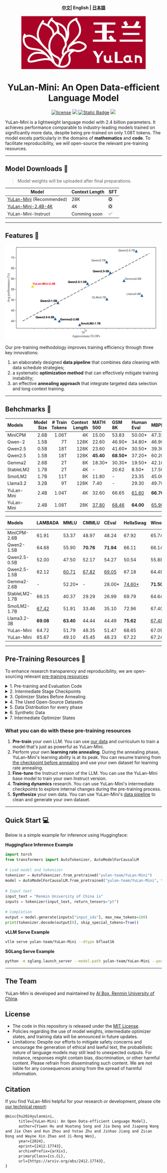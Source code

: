<h4 align="center">
    <p>
        <a href="https://github.com/RUC-GSAI/YuLan-Mini/blob/main/README_zh.md">中文</a>| <b>English</b> | <a href="https://github.com/RUC-GSAI/YuLan-Mini/blob/main/README_ja.md">日本語</a> 
    <p>
</h4>

<div align=center>
<img src="assets/YuLan-logo.jpg" width="400px">
<h1>YuLan-Mini: An Open Data-efficient Language Model</h1>
<a href="https://github.com/RUC-GSAI/YuLan-Mini/blob/main/LICENSE"><img src="https://img.shields.io/badge/License-MIT-blue" alt="license"></a>
<a href="https://arxiv.org/abs/2412.17743" target="_blank"><img src=https://img.shields.io/badge/arXiv-b5212f.svg?logo=arxiv></a>
<a href="https://huggingface.co/collections/yulan-team/yulan-mini-676d214b24376739b00d95f3"><img alt="Static Badge" src="https://img.shields.io/badge/%F0%9F%A4%97%20Hugging%20Face-blue?color=8A2BE2"></a>
<a><img src="https://img.shields.io/github/stars/RUC-GSAI/YuLan-Mini"></a>
</div>

YuLan-Mini is a lightweight language model with 2.4 billion parameters. It achieves performance comparable to industry-leading models trained on significantly more data, despite being pre-trained on only 1.08T tokens. The model excels particularly in the domains of **mathematics** and **code**. To facilitate reproducibility, we will open-source the relevant pre-training resources.

---

## Model Downloads 🔗

> Model weights will be uploaded after final preparations.

|  Model  | Context Length | SFT |
|---------|----------------|-----|
| [YuLan-Mini](https://huggingface.co/yulan-team/YuLan-Mini) (Recommended) | 28K | ❎ |
| [YuLan-Mini-2.4B-4K](https://huggingface.co/yulan-team/YuLan-Mini-Intermediate-4K) | 4K | ❎ |
| YuLan-Mini-Instruct | Comming soon | ✅ |

---

## Features 🌟

<div align=center>
<img src="assets/main.png">
</div>

Our pre-training methodology improves training efficiency through three key innovations:

1. an elaborately designed **data pipeline** that combines data cleaning with data schedule strategies;
2. a systematic **optimization method** that can effectively mitigate training instability;
3. an effective **annealing approach** that integrate targeted data selection and long context training.


---
## Behchmarks 🌟

|      Models      | Model Size | # Train Tokens | Context Length | MATH 500 | GSM 8K | Human Eval | MBPP   | RACE Middle | RACE High | RULER  |
|:----------------|----------:|--------------:|--------------:|:--------|:------|:----------|:------|:-----------|:---------|:------|
|     MiniCPM      |    2.6B    |     1.06T      |       4K       |   15.00  |  53.83 |     50.00* |  47.31 |     56.61   |   44.27   |   N/A  |
|      Qwen-2      |    1.5B    |       7T       |      128K      |   22.60  | 46.90* |     34.80* | 46.90* |     55.77   |   43.69   |  60.16 |
|     Qwen2.5      |    0.5B    |      18T       |      128K      |   23.60  | 41.60* |     30.50* | 39.30* |     52.36   |   40.31   |  49.23 |
|     Qwen2.5      |    1.5B    |      18T       |      128K      |   **45.40**  | **68.50\*** |     37.20* | 60.20* |     **58.77**   |   44.33   |  <ins>68.26</ins> |
|     Gemma2       |    2.6B    |       2T       |       8K       |   18.30* | 30.30* |     19.50* | 42.10* |       -     |      -    |   N/A  |
|    StableLM2     |    1.7B    |       2T       |       4K       |     -    |  20.62 |      8.50* |  17.50 |     56.33   |   **45.06**   |   N/A  |
|    SmolLM2       |    1.7B    |      11T       |       8K       |   11.80  |    -   |     23.35  |  45.00 |     55.77   |   43.06   |   N/A  |
|    Llama3.2      |    3.2B    |       9T       |      128K      |    7.40  |    -   |     29.30  |  49.70 |     55.29   |   43.34   |  **77.06** |
|    YuLan-Mini    |    2.4B    |     1.04T      |       4K       |   32.60  |  66.65 |     <ins>61.60</ins>  |  **66.70** |     55.71   |   43.58   |   N/A  |
|    YuLan-Mini    |    2.4B    |     1.08T      |      28K       |  <ins>37.80</ins>  |  <ins>68.46</ins> |    **64.00**  |  <ins>65.90</ins>|     <ins>57.18</ins>   |   <ins>44.57</ins>   |  51.48 |


|      Models      | LAMBADA | MMLU  | CMMLU | CEval | HellaSwag | WinoGrande | StoryCloze | ARC-e | ARC-c |
|:----------------|:-------|:-----|:-----|:-----|:----------|:-----------|:-----------|:-----|:-----|
|   MiniCPM-2.6B   |  61.91  | 53.37 | 48.97 | 48.24 |   67.92    |     65.74   |     78.51   | 55.51 | 43.86 |
|   Qwen2-1.5B     |  64.68  | 55.90 | **70.76** | **71.94** |   66.11    |     66.14   |     77.60   | 62.21 | 42.92 |
|  Qwen2.5-0.5B    |  52.00  | 47.50 | 52.17 | 54.27 |   50.54    |     55.88   |     71.67   | 56.10 | 39.51 |
|  Qwen2.5-1.5B    |  62.12  | <ins>60.71</ins> | <ins>67.82</ins> | <ins>69.05</ins> |   67.18    |     64.48   |     76.80   | **71.51** | <ins>53.41</ins> |
|   Gemma2-2.6B    |    -    | 52.20*|   -   | 28.00*|   <ins>74.60*</ins>   |    **71.50\***   |       -     |   -   | **55.70\***|
| StableLM2-1.7B   |  66.15  | 40.37 | 29.29 | 26.99 |   69.79    |     64.64   |     <ins>78.56</ins>   | 54.00 | 40.78 |
|  SmolLM2-1.7B    |  <ins>67.42</ins>  | 51.91 | 33.46 | 35.10 |   72.96    |     67.40   |     **79.32**   | 44.82 | 35.49 |
|   Llama3.2-3B    |  **69.08**  | **63.40** | 44.44 | 44.49 |   **75.62**    |     <ins>67.48</ins>   |     76.80   | <ins>70.12</ins> | 48.81 |
|    YuLan-Mini    |  64.72  | 51.79 | 48.35 | 51.47 |   68.65    |     67.09   |     76.37   | 69.87 | 50.51 |
|    YuLan-Mini    |  65.67  | 49.10 | 45.45 | 48.23 |   67.22    |     67.24   |     75.89   | 67.47 | 49.32 |


---

## Pre-Training Resources 🔧

To enhance research transparency and reproducibility, we are open-sourcing relevant [pre-training resources](https://github.com/RUC-GSAI/YuLan-Mini/blob/main/pretrain):

<details><summary>1. Pre-training and Evaluation Code</summary>

The pre-training and evaluation code will be released in a future update.
</details>



<details><summary>2. Intermediate Stage Checkpoints</summary>
The intermediate stage checkpoints are released in <a href="https://huggingface.co/collections/yulan-team/yulan-mini-676d214b24376739b00d95f3">YuLan-Mini</a>.

</details>

<details><summary>3. Optimizer States Before Annealing</summary>

<a href="https://huggingface.co/yulan-team/YuLan-Mini-Before-Annealing">YuLan-Mini-Before-Annealing</a>
</details>


<details><summary>4. The Used Open-Source Datasets </summary>

<a href="https://github.com/RUC-GSAI/YuLan-Mini/blob/main/pretrain/datasets-list.md">Used-Datasets-List</a>

</details>

<details><summary>5. Data Distribution for every phase</summary>

<a href="https://github.com/RUC-GSAI/YuLan-Mini/blob/main/pretrain/final.pdf">
  <div align=center>
    <img src="assets/data_distribution_for_every_phase.png">
  </div>
</a>

</details>

<details><summary>6. Synthetic Data</summary>

Data cleaning and synthesis pipeline:
<div align=center>
<img src="https://github.com/RUC-GSAI/YuLan-Mini/blob/main/assets/data-pipeline.png">
</div>

The synthetic data we are using is released in <a href="https://huggingface.co/collections/yulan-team/yulan-mini-676d214b24376739b00d95f3">YuLan-Mini-Datasets</a>

</details>

<details><summary>7. Intermediate Optimizer States</summary>

Intermediate optimizer states will be released in a future update.
</details>


### What you can do with these pre-training resources

1. **Pre-train** your own LLM. You can use [our data](https://huggingface.co/yulan-team/YuLan-Mini-Datasets) and curriculum to train a model that's just as powerful as YuLan-Mini.
2. Perform your own **learning rate annealing**. During the annealing phase, YuLan-Mini's learning ability is at its peak. You can resume training from [the checkpoint before annealing](https://huggingface.co/yulan-team/YuLan-Mini-Before-Annealing) and use your own dataset for learning rate annealing.
3. **Fine-tune** the Instruct version of the LLM. You can use the YuLan-Mini base model to train your own Instruct version.
4. **Training dynamics** research. You can use YuLan-Mini's intermediate checkpoints to explore internal changes during the pre-training process.
5. **Synthesize** your own data. You can use YuLan-Mini's [data pipeline](https://github.com/RUC-GSAI/YuLan-Mini) to clean and generate your own dataset.

---

## Quick Start 💻

Below is a simple example for inference using Huggingface:

**Huggingface Inference Example**
```python
import torch
from transformers import AutoTokenizer, AutoModelForCausalLM

# Load model and tokenizer
tokenizer = AutoTokenizer.from_pretrained("yulan-team/YuLan-Mini")
model = AutoModelForCausalLM.from_pretrained("yulan-team/YuLan-Mini", torch_dtype=torch.bfloat16)

# Input text
input_text = "Renmin University of China is"
inputs = tokenizer(input_text, return_tensors="pt")

# Completion
output = model.generate(inputs["input_ids"], max_new_tokens=100)
print(tokenizer.decode(output[0], skip_special_tokens=True))
```

**vLLM Serve Example**
```bash
vllm serve yulan-team/YuLan-Mini --dtype bfloat16
```

**SGLang Serve Example**
```bash
python -m sglang.launch_server --model-path yulan-team/YuLan-Mini --port 30000 --host 0.0.0.0
```

---

## The Team

YuLan-Mini is developed and maintained by [AI Box, Renmin University of China](http://aibox.ruc.edu.cn/).

## License

- The code in this repository is released under the [MIT License](./LICENSE).
- Policies regarding the use of model weights, intermediate optimizer states, and training data will be announced in future updates.
- Limitations: Despite our efforts to mitigate safety concerns and encourage the generation of ethical and lawful text, the probabilistic nature of language models may still lead to unexpected outputs. For instance, responses might contain bias, discrimination, or other harmful content. Please refrain from disseminating such content. We are not liable for any consequences arising from the spread of harmful information.

## Citation

If you find YuLan-Mini helpful for your research or development, please cite [our technical report](https://arxiv.org/abs/2412.17743):

```
@misc{hu2024yulanmini,
      title={YuLan-Mini: An Open Data-efficient Language Model}, 
      author={Yiwen Hu and Huatong Song and Jia Deng and Jiapeng Wang and Jie Chen and Kun Zhou and Yutao Zhu and Jinhao Jiang and Zican Dong and Wayne Xin Zhao and Ji-Rong Wen},
      year={2024},
      eprint={2412.17743},
      archivePrefix={arXiv},
      primaryClass={cs.CL},
      url={https://arxiv.org/abs/2412.17743}, 
}
```
